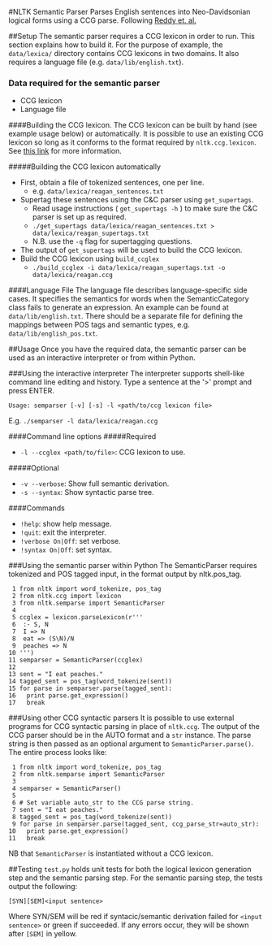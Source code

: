 #NLTK Semantic Parser
Parses English sentences into Neo-Davidsonian logical forms
using a CCG parse. Following [Reddy et. al.](http://www.sivareddy.in/papers/reddy2014semanticparsing.pdf)

##Setup
The semantic parser requires a CCG lexicon in order to run. 
This section explains how to build it. For the
purpose of example, the `data/lexica/` directory contains 
CCG lexicons in two domains. It also requires a language file
(e.g. `data/lib/english.txt`).

### Data required for the semantic parser
* CCG lexicon
* Language file

####Building the CCG lexicon.
The CCG lexicon can be built by hand (see example usage below) or automatically.
It is possible to use an existing CCG lexicon so long as it conforms to the format
required by `nltk.ccg.lexicon`. See [this link](http://www.nltk.org/howto/ccg.html) for more information.

#####Building the CCG lexicon automatically
* First, obtain a file of tokenized sentences, one per line.
  + e.g. `data/lexica/reagan_sentences.txt`
* Supertag these sentences using the C&C parser using `get_supertags`.
  + Read usage instructions ( `get_supertags -h` ) to make sure the C&C parser is set up as required.
  + `./get_supertags data/lexica/reagan_sentences.txt > data/lexica/reagan_supertags.txt`
  + N.B. use the `-q` flag for supertagging questions.
* The output of `get_supertags` will be used to build the CCG lexicon.
* Build the CCG lexicon using `build_ccglex`
  + `./build_ccglex -i data/lexica/reagan_supertags.txt -o data/lexica/reagan.ccg`

####Language File
The language file describes language-specific side cases. It specifies the semantics for
words when the SemanticCategory class fails to generate an expression. An example can be found
at `data/lib/english.txt`. There should be a separate file for defining the mappings between
POS tags and semantic types, e.g. `data/lib/english_pos.txt`.

##Usage
Once you have the required data, the semantic parser can be used as an interactive
interpreter or from within Python.

###Using the interactive interpreter
The interpreter supports shell-like command line editing and history. Type a sentence
at the '>' prompt and press ENTER.

`Usage: semparser [-v] [-s] -l <path/to/ccg lexicon file>`

E.g.  `./semparser -l data/lexica/reagan.ccg`

####Command line options
#####Required
* `-l --ccglex <path/to/file>`: CCG lexicon to use.

#####Optional
* `-v --verbose`: Show full semantic derivation.
* `-s --syntax`: Show syntactic parse tree.

####Commands
* `!help`: show help message.
* `!quit`: exit the interpreter.
* `!verbose On|Off`: set verbose.
* `!syntax On|Off`: set syntax.


###Using the semantic parser within Python
The SemanticParser requires tokenized and POS tagged input, in the format
output by nltk.pos_tag.

     1 from nltk import word_tokenize, pos_tag
     2 from nltk.ccg import lexicon
     3 from nltk.semparse import SemanticParser
     4
     5 ccglex = lexicon.parseLexicon(r'''
     6  :- S, N
     7  I => N
     8  eat => (S\N)/N
     9	peaches => N
    10 ''')	
    11 semparser = SemanticParser(ccglex)
    12  
    13 sent = "I eat peaches."
    14 tagged_sent = pos_tag(word_tokenize(sent))
    15 for parse in semparser.parse(tagged_sent):
    16   print parse.get_expression()
    17   break

###Using other CCG syntactic parsers
It is possible to use external programs for CCG syntactic parsing in place of
`nltk.ccg`. The output of the CCG parser should be in the AUTO format and
a `str` instance. The parse string is then passed as an optional argument
to `SemanticParser.parse()`. The entire process looks like:

     1 from nltk import word_tokenize, pos_tag
     2 from nltk.semparse import SemanticParser
     3
     4 semparser = SemanticParser()
     5  
     6 # Set variable auto_str to the CCG parse string.
     7 sent = "I eat peaches."
     8 tagged_sent = pos_tag(word_tokenize(sent))
     9 for parse in semparser.parse(tagged_sent, ccg_parse_str=auto_str):
    10   print parse.get_expression()
    11   break
    

NB that `SemanticParser` is instantiated without a CCG lexicon.

##Testing
`test.py` holds unit tests for both the logical lexicon generation step
and the semantic parsing step. For the semantic parsing step, the tests
output the following:

`[SYN][SEM]<input sentence>`

Where SYN/SEM will be red if syntacic/semantic derivation failed for `<input sentence>`
or green if succeeded. If any errors occur, they will be shown after `[SEM]` in yellow.
